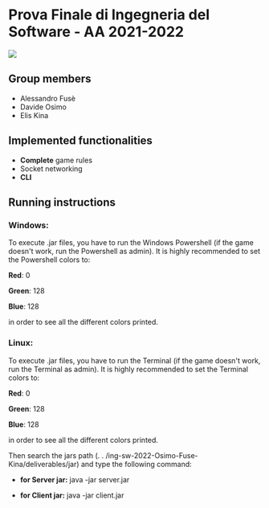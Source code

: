 # Prova Finale di Ingegneria del Software - AA 2021-2022
<img src="https://www.craniocreations.it/storage/media/products/50/104/Eriantys_scatola3D+ombra.png" />

## Group members

- Alessandro Fusè
- Davide Osimo
- Elis Kina

## Implemented functionalities

- <b>Complete</b> game rules
- Socket networking
- <b>CLI</b> 

## Running instructions

### Windows:
To execute .jar files, you have to run the Windows Powershell (if the game doesn't work, run the Powershell as admin). It is highly recommended to set the Powershell colors to:

<b>Red</b>: 0

<b>Green</b>: 128

<b>Blue</b>: 128

in order to see all the different colors printed.

### Linux:
To execute .jar files, you have to run the Terminal (if the game doesn't work, run the Terminal as admin). It is highly recommended to set the Terminal colors to:

<b>Red</b>: 0

<b>Green</b>: 128

<b>Blue</b>: 128

in order to see all the different colors printed.

Then search the jars path (. . /ing-sw-2022-Osimo-Fuse-Kina/deliverables/jar) and type the following command:

- <b>for Server jar:</b> 
java -jar server.jar

- <b>for Client jar:</b> 
java -jar client.jar
